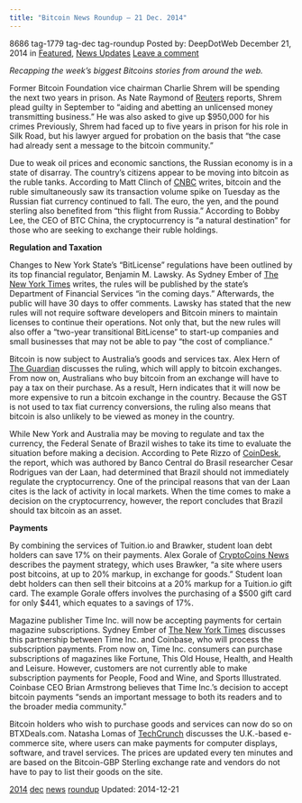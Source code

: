 ```yaml
---
title: "Bitcoin News Roundup – 21 Dec. 2014"
---
```


8686 tag-1779 tag-dec tag-roundup
Posted by: DeepDotWeb
<span>December 21, 2014</span>
<span>in <a href="https://www.deepdotweb.com/category/deepdot-news/" rel="category tag">Featured</a>, <a href="https://www.deepdotweb.com/category/news-updates/" rel="category tag">News Updates</a></span>
<a href="/2014/12/21/bitcoin-news-roundup-21-dec-2014/#respond">Leave a comment</a></span>
</p>
<p><em>Recapping the week&#8217;s biggest Bitcoins stories from around the web. </em></p>
<p>Former Bitcoin Foundation vice chairman Charlie Shrem will be spending the next two years in prison. As Nate Raymond of <a href="http://www.reuters.com/article/2014/12/19/us-usa-crime-bitcoin-idUSKBN0JX2CW20141219">Reuters</a> reports, Shrem plead guilty in September to “aiding and abetting an unlicensed money transmitting business.” He was also asked to give up $950,000 for his crimes Previously, Shrem had faced up to five years in prison for his role in Silk Road, but his lawyer argued for probation on the basis that “the case had already sent a message to the bitcoin community.”</p>
<p>Due to weak oil prices and economic sanctions, the Russian economy is in a state of disarray. The country&#8217;s citizens appear to be moving into bitcoin as the ruble tanks. According to Matt Clinch of <a href="http://www.cnbc.com/id/102275772">CNBC</a> writes, bitcoin and the ruble simultaneously saw its transaction volume spike on Tuesday as the Russian fiat currency continued to fall. The euro, the yen, and the pound sterling also benefited from “this flight from Russia.” According to Bobby Lee, the CEO of BTC China, the cryptocurrency is “a natural destination” for those who are seeking to exchange their ruble holdings.</p>
<p><strong>Regulation and Taxation</strong></p>
<p>Changes to New York State&#8217;s “BitLicense” regulations have been outlined by its top financial regulator, Benjamin M. Lawsky. As Sydney Ember of <a href="http://dealbook.nytimes.com/2014/12/18/new-york-regulator-outlines-changes-to-bitcoin-rules/?_r=0">The New York Times</a> writes, the rules will be published by the state&#8217;s Department of Financial Services “in the coming days.” Afterwards, the public will have 30 days to offer comments. Lawsky has stated that the new rules will not require software developers and Bitcoin miners to maintain licenses to continue their operations. Not only that, but the new rules will also offer a “two-year transitional BitLicense” to start-up companies and small businesses that may not be able to pay “the cost of compliance.”</p>
<p>Bitcoin is now subject to Australia&#8217;s goods and services tax. Alex Hern of <a href="http://www.theguardian.com/technology/2014/dec/19/bitcoin-hit-tax-blow-australia">The Guardian</a> discusses the ruling, which will apply to bitcoin exchanges. From now on, Australians who buy bitcoin from an exchange will have to pay a tax on their purchase. As a result, Hern indicates that it will now be more expensive to run a bitcoin exchange in the country. Because the GST is not used to tax fiat currency conversions, the ruling also means that bitcoin is also unlikely to be viewed as money in the country.</p>
<p>While New York and Australia may be moving to regulate and tax the currency, the Federal Senate of Brazil wishes to take its time to evaluate the situation before making a decision. According to Pete Rizzo of <a href="http://www.coindesk.com/brazilian-senate-report-bitcoin-regulation/">CoinDesk</a>, the report, which was authored by Banco Central do Brasil researcher Cesar Rodrigues van der Laan, had determined that Brazil should not immediately regulate the cryptocurrency. One of the principal reasons that van der Laan cites is the lack of activity in local markets. When the time comes to make a decision on the cryptocurrency, however, the report concludes that Brazil should tax bitcoin as an asset.</p>
<p><strong>Payments</strong></p>
<p>By combining the services of Tuition.io and Brawker, student loan debt holders can save 17% on their payments. Alex Gorale of <a href="https://www.cryptocoinsnews.com/paying-student-loans-using-bitcoin-saving-17/">CryptoCoins News</a> describes the payment strategy, which uses Brawker, “a site where users post bitcoins, at up to 20% markup, in exchange for goods.” Student loan debt holders can then sell their bitcoins at a 20% markup for a Tuition.io gift card. The example Gorale offers involves the purchasing of a $500 gift card for only $441, which equates to a savings of 17%.</p>
<p>Magazine publisher Time Inc. will now be accepting payments for certain magazine subscriptions. Sydney Ember of <a href="http://dealbook.nytimes.com/2014/12/16/time-inc-begins-accepting-bitcoin-payments/">The New York Times</a> discusses this partnership between Time Inc. and Coinbase, who will process the subscription payments. From now on, Time Inc. consumers can purchase subscriptions of magazines like Fortune, This Old House, Health, and Health and Leisure. However, customers are not currently able to make subscription payments for People, Food and Wine, and Sports Illustrated. Coinbase CEO Brian Armstrong believes that Time Inc.&#8217;s decision to accept bitcoin payments “sends an important message to both its readers and to the broader media community.”</p>
<p>Bitcoin holders who wish to purchase goods and services can now do so on BTXDeals.com. Natasha Lomas of <a href="http://techcrunch.com/2014/12/18/btxdeals/">TechCrunch</a> discusses the U.K.-based e-commerce site, where users can make payments for computer displays, software, and travel services. The prices are updated every ten minutes and are based on the Bitcoin-GBP Sterling exchange rate and vendors do not have to pay to list their goods on the site.</p>
</div>
 <a href="https://www.deepdotweb.com/tag/2014/" rel="tag">2014</a> <a href="https://www.deepdotweb.com/tag/dec/" rel="tag">dec</a> <a href="https://www.deepdotweb.com/tag/news/" rel="tag">news</a> <a href="https://www.deepdotweb.com/tag/roundup/" rel="tag">roundup</a></span> 
Updated: 2014-12-21
    
